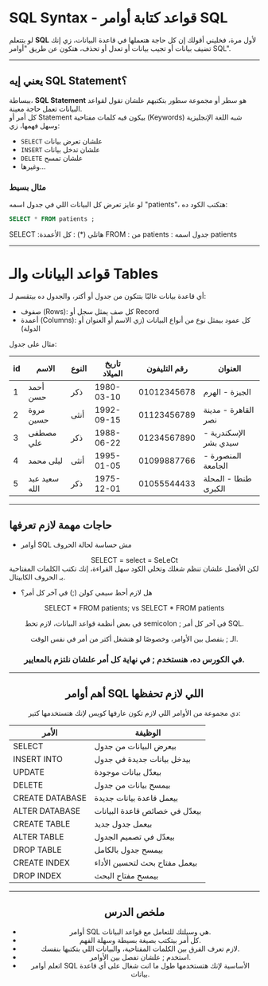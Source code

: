 # SQL Syntax - قواعد كتابة أوامر SQL

لو بتتعلم **SQL** لأول مرة، فخليني أقولك إن كل حاجة هتعملها في قاعدة البيانات، زي إنك تضيف بيانات أو تجيب بيانات أو تعدل أو تحذف، هتكون عن طريق "أوامر SQL".

---

## يعني إيه SQL Statement؟

ببساطة، **SQL Statement** هو سطر أو مجموعة سطور بتكتبهم علشان تقول لقواعد البيانات تعمل حاجة معينة.  
كل أمر أو Statement بيكون فيه كلمات مفتاحية (Keywords) شبه اللغة الإنجليزية وسهل فهمها، زي:

- `SELECT` علشان تعرض بيانات  
- `INSERT` علشان تدخل بيانات  
- `DELETE` علشان تمسح  
- وغيرها...

### مثال بسيط
لو عايز تعرض كل البيانات اللي في جدول اسمه "patients"، هتكتب الكود ده:

```sql
SELECT * FROM patients ;
```
SELECT :هاتلي 
(*) : كل الأعمدة 
FROM : من 
patients : جدول اسمه patients  



---

# قواعد البيانات والـ Tables

أي قاعدة بيانات غالبًا بتتكون من جدول أو أكتر، والجدول ده بيتقسم لـ:

- صفوف (Rows): كل صف يمثل سجل أو Record
- أعمدة (Columns): كل عمود بيمثل نوع من أنواع البيانات (زي الاسم أو العنوان أو الدولة)


مثال على جدول:

| id | الاسم         | النوع  | تاريخ الميلاد | رقم التليفون  | العنوان                        |
|----|---------------|--------|----------------|----------------|--------------------------------|
| 1  | أحمد حسن      | ذكر    | 1980-03-10     | 01012345678    | الجيزة - الهرم                 |
| 2  | مروة حسين     | أنثى   | 1992-09-15     | 01123456789    | القاهرة - مدينة نصر           |
| 3  | مصطفى علي     | ذكر    | 1988-06-22     | 01234567890    | الإسكندرية - سيدي بشر         |
| 4  | ليلى محمد     | أنثى   | 1995-01-05     | 01099887766    | المنصورة - الجامعة             |
| 5  | سعيد عبد الله | ذكر    | 1975-12-01     | 01055544433    | طنطا - المحلة الكبرى          |

---

## حاجات مهمة لازم تعرفها

- أوامر SQL مش حساسة لحالة الحروف
<div class="alert alert-success" style="text-align: center;">
  <i class="fas fa-info-circle"></i>
  <div>SELECT = select = SeLeCt</div>
</div>
لكن الأفضل علشان تنظم شغلك وتخلي الكود سهل القراءة، إنك تكتب الكلمات المفتاحية بـ الحروف الكابيتال.

- هل لازم أحط سيمي كولن (;) في آخر كل أمر؟
<div class="alert alert-success" style="text-align: center;">
  <i class="fas fa-info-circle"></i>
  <div>SELECT * FROM patients; vs SELECT * FROM patients</div>

في بعض أنظمة قواعد البيانات، لازم تحط semicolon ; في آخر كل أمر SQL.

الـ ; بتفصل بين الأوامر، وخصوصًا لو هتشغل أكتر من أمر في نفس الوقت.

### في الكورس ده، هنستخدم ; في نهاية كل أمر علشان نلتزم بالمعايير.


---

## أهم أوامر SQL اللي لازم تحفظها

دي مجموعة من الأوامر اللي لازم تكون عارفها كويس لإنك هتستخدمها كتير:

| الأمر               | الوظيفة                                        |
|---------------------|------------------------------------------------|
| SELECT              | بيعرض البيانات من جدول                        |
| INSERT INTO         | بيدخل بيانات جديدة في جدول                    |
| UPDATE              | بيعدّل بيانات موجودة                          |
| DELETE              | بيمسح بيانات من جدول                          |
| CREATE DATABASE     | بيعمل قاعدة بيانات جديدة                      |
| ALTER DATABASE      | بيعدّل في خصائص قاعدة البيانات                 |
| CREATE TABLE        | بيعمل جدول جديد                                |
| ALTER TABLE         | بيعدّل في تصميم الجدول                         |
| DROP TABLE          | بيمسح جدول بالكامل                            |
| CREATE INDEX        | بيعمل مفتاح بحث لتحسين الأداء                  |
| DROP INDEX          | بيمسح مفتاح البحث                              |


---

## ملخص الدرس
- أوامر SQL هي وسيلتك للتعامل مع قواعد البيانات.
- كل أمر بيتكتب بصيغة بسيطة وسهلة الفهم.
- لازم تعرف الفرق بين الكلمات المفتاحية، والبيانات اللي بتكتبها بنفسك.
- استخدم ; علشان تفصل بين الأوامر.
- اتعلم أوامر SQL الأساسية لإنك هتستخدمها طول ما انت شغال على أي قاعدة بيانات.
